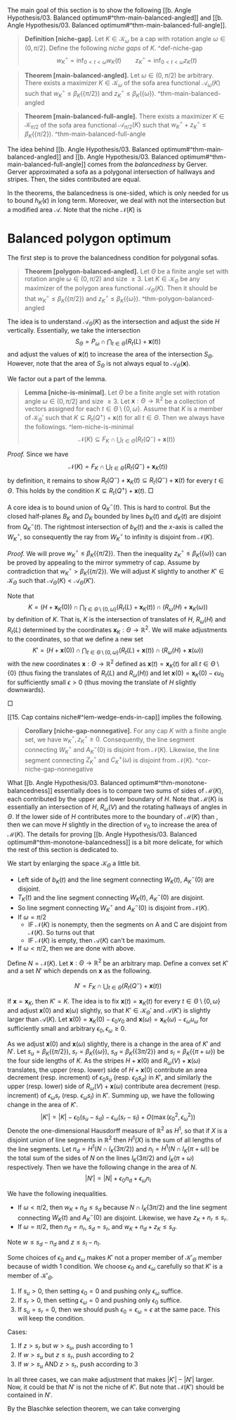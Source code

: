 The main goal of this section is to show the following [[b. Angle Hypothesis/03. Balanced optimum#^thm-main-balanced-angled]] and [[b. Angle Hypothesis/03. Balanced optimum#^thm-main-balanced-full-angle]].

> __Definition [niche-gap].__ Let $K \in \mathcal{K}_\omega$ be a cap with rotation angle $\omega \in (0, \pi/2]$. Define the following _niche gaps_ of $K$. ^def-niche-gap
$$
w_K^\circ = \inf_{0 < t < \omega} w_K(t) \qquad
z_K^\circ = \inf_{0 < t < \omega} z_K(t)
$$

> __Theorem [main-balanced-angled].__ Let $\omega \in (0, \pi/2)$ be arbitrary. There exists a maximizer $K \in \mathcal{K}_\omega$ of the sofa area functional $\mathcal{A}_{\omega}(K)$ such that $w_K^\circ \leq \beta_K\left( \left\{ \pi/2 \right\} \right)$ and $z_K^\circ \leq \beta_K\left( \left\{ \omega \right\} \right)$.
> ^thm-main-balanced-angled

> __Theorem [main-balanced-full-angle].__ There exists a maximizer $K \in \mathcal{K}_{\pi/2}$ of the sofa area functional $\mathcal{A}_{\pi/2}(K)$ such that $w_K^\circ + z_K^\circ \leq \beta_K\left( \left\{ \pi/2 \right\} \right)$.
> ^thm-main-balanced-full-angle

The idea behind [[b. Angle Hypothesis/03. Balanced optimum#^thm-main-balanced-angled]] and [[b. Angle Hypothesis/03. Balanced optimum#^thm-main-balanced-full-angle]] comes from the _balancedness_ by Gerver. Gerver approximated a sofa as a polygonal intersection of hallways and stripes. Then, the sides contributed are equal.

In the theorems, the balancedness is one-sided, which is only needed for us to bound $h_K(\epsilon)$ in long term. Moreover, we deal with not the intersection but a modified area $\mathcal{A}$. Note that the niche $\mathcal{N}(K)$ is 

# Balanced polygon optimum

The first step is to prove the balancedness condition for polygonal sofas.

> __Theorem [polygon-balanced-angled].__ Let $\Theta$ be a finite angle set with rotation angle $\omega \in (0, \pi/2)$ and size $\geq 3$. Let $K \in \mathcal{K}_\Theta$ be any maximizer of the polygon area functional $\mathcal{A}_{\Theta}(K)$. Then it should be that $w_K^\circ \leq \beta_K(\left\{ \pi/2 \right\})$ and $z_K^\circ \leq \beta_K\left( \left\{ \omega \right\} \right)$. ^thm-polygon-balanced-angled

The idea is to understand $\mathcal{A}_\Theta(K)$ as the intersection and adjust the side $H$ vertically. Essentially, we take the intersection
$$
S_\Theta = P_\omega \cap \bigcap_{t \in \Theta} \left( R_t(L) + \mathbf{x}(t) \right) 
$$
and adjust the values of $\mathbf{x}(t)$ to increase the area of the intersection $S_\Theta$. However, note that the area of $S_\Theta$ is not always equal to $\mathcal{A}_\Theta(\mathbf{x})$.

We factor out a part of the lemma.

> __Lemma [niche-is-minimal].__ Let $\Theta$ be a finite angle set with rotation angle $\omega \in (0, \pi/2]$ and size $\geq 3$. Let $\mathbf{x} : \Theta \to \mathbb{R}^2$ be a collection of vectors assigned for each $t \in \Theta \setminus \left\{ 0, \omega \right\}$. Assume that $K$ is a member of $\mathcal{K}_\Theta'$ such that $K \subseteq R_t(Q^+) + \mathbf{x}(t)$ for all $t \in \Theta$. Then we always have the followings. ^lem-niche-is-minimal
$$
\mathcal{N}(K) \subseteq F_K \cap \bigcup_{t \in \Theta} \left( R_t(Q^-) + \mathbf{x}(t) \right)
$$

_Proof._ Since we have
$$
\mathcal{N}(K) = F_K \cap \bigcup_{t \in \Theta} \left(R_t(Q^-) + \mathbf{x}_K(t) \right) 
$$
by definition, it remains to show $R_t(Q^-) + \mathbf{x}_K(t) \subseteq R_t(Q^-) + \mathbf{x}(t)$ for every $t \in \Theta$. This holds by the condition $K \subseteq R_t(Q^+) + \mathbf{x}(t)$. □

A core idea is to bound union of $Q^-_K(t)$. This is hard to control. But the closed half-planes $B_K$ and $D_K$ bounded by lines $b_K(t)$ and $d_K(t)$ are disjoint from $Q^-_K(t)$. The rightmost intersection of $b_K(t)$ and the $x$-axis is called the $W_K^\circ$, so consequently the ray from $W_K^\circ$ to infinity is disjoint from $\mathcal{N}(K)$. 


_Proof._ We will prove $w_K^\circ \leq \beta_K(\left\{ \pi/2 \right\})$. Then the inequality $z_K^\circ \leq \beta_K\left( \left\{ \omega \right\} \right)$ can be proved by appealing to the mirror symmetry of cap. Assume by contradiction that $w_K^\circ > \beta_K\left( \left\{ \pi/2 \right\} \right)$. We will adjust $K$ slightly to another $K' \in \mathcal{K}_{\Theta}$ such that $\mathcal{A}_{\Theta}(K) < \mathcal{A}_{\Theta}(K')$.

Note that
$$
K = (H + \mathbf{x}_K(0)) \cap \bigcap_{t \in \Theta \setminus \left\{ 0, \omega \right\} } (R_t(L) + \mathbf{x}_K(t)) \cap (R_\omega(H) + \mathbf{x}_K(\omega))
$$
by definition of $K$. That is, $K$ is the intersection of translates of $H$, $R_\omega(H)$ and $R_t(L)$ determined by the coordinates $\mathbf{x}_K : \Theta \to \mathbb{R}^2$. We will make adjustments to the coordinates, so that we define a new set
$$
K' = (H + \mathbf{x}(0)) \cap \bigcap_{t \in \Theta \setminus \left\{ 0, \omega \right\} } (R_t(L) + \mathbf{x}(t)) \cap (R_\omega(H) + \mathbf{x}(\omega))
$$
with the new coordinates $\mathbf{x} : \Theta \to \mathbb{R}^2$ defined as $\mathbf{x}(t) = \mathbf{x}_K(t)$ for all $t \in \Theta \setminus \left\{ 0 \right\}$ (thus fixing the translates of $R_t(L)$ and $R_\omega(H)$) and let $\mathbf{x}(0) = \mathbf{x}_K(0) - \epsilon u_0$ for sufficiently small $\epsilon > 0$ (thus moving the translate of $H$ slightly downwards).



□


[[15. Cap contains niche#^lem-wedge-ends-in-cap]] implies the following.

> __Corollary [niche-gap-nonnegative].__ For any cap $K$ with a finite angle set, we have $w_K^\circ, z_K^\circ \geq 0$. Consequently, the line segment connecting $W_K^\circ$ and $A_K^-(0)$ is disjoint from $\mathcal{N}(K)$. Likewise, the line segment connecting $Z_K^\circ$ and $C^+_K(\omega)$ is disjoint from $\mathcal{N}(K)$. ^cor-niche-gap-nonnegative

What [[b. Angle Hypothesis/03. Balanced optimum#^thm-monotone-balancedness]] essentially does is to compare two sums of sides of $\mathcal{M}(K)$, each contributed by the upper and lower boundary of $H$. Note that $\mathcal{M}(K)$ is essentially an intersection of $H$, $R_\omega(V)$ and the rotating hallways of angles in $\Theta$. If the lower side of $H$ contributes more to the boundary of $\mathcal{M}(K)$ than , then we can move $H$ slightly in the direction of $v_0$ to increase the area of $\mathcal{M}(K)$. The details for proving [[b. Angle Hypothesis/03. Balanced optimum#^thm-monotone-balancedness]] is a bit more delicate, for which the rest of this section is dedicated to.

We start by enlarging the space $\mathcal{K}_\Theta$ a little bit.

- Left side of $b_K(t)$ and the line segment connecting $W_K(t)$, $A^-_K(0)$ are disjoint.
- $T_K(t)$ and the line segment connecting $W_K(t)$, $A^-_K(0)$ are disjoint. 
- So line segment connecting $W_K^\circ$ and $A^-_K(0)$ is disjoint from $\mathcal{N}(K)$. 
- If $\omega = \pi/2$
	- IF $\mathcal{N}(K)$ is nonempty, then the segments on A and C are disjoint from $\mathcal{N}(K)$. So turns out that 
	- IF $\mathcal{N}(K)$ is empty, then $\mathcal{A}(K)$ can't be maximum.
- If $\omega < \pi/2$, then we are done with above.

Define $N = \mathcal{N}(K)$. Let $\mathbf{x} : \Theta \to \mathbb{R}^2$ be an arbitrary map. Define a convex set $K'$ and a set $N'$ which depends on $\mathbf{x}$ as the following.

$$
N' = F_K \cap \bigcup_{t \in \Theta} \left( R_t(Q^-) + \mathbf{x}(t) \right)
$$

If $\mathbf{x} = \mathbf{x}_K$, then $K' = K$. The idea is to fix $\mathbf{x}(t) = \mathbf{x}_K(t)$ for every $t \in \Theta \setminus \left\{ 0, \omega \right\}$ and adjust $\mathbf{x}(0)$ and $\mathbf{x}(\omega)$ slightly, so that $K' \in \mathcal{K}_\Theta'$ and $\mathcal{A}(K')$ is slightly larger than $\mathcal{A}(K)$. Let $\mathbf{x}(0) = \mathbf{x}_K(0) - \epsilon_0 v_0$ and $\mathbf{x}(\omega) = \mathbf{x}_K(\omega) - \epsilon_\omega u_\omega$ for sufficiently small and arbitrary $\epsilon_0, \epsilon_\omega \geq 0$. 

As we adjust $\mathbf{x}(0)$ and $\mathbf{x}(\omega)$ slightly, there is a change in the area of $K'$ and $N'$. Let $s_u = \beta_K(\left\{ \pi/2 \right\})$, $s_r = \beta_K(\left\{ \omega \right\})$, $s_d = \beta_K\left( \left\{ 3\pi/2 \right\} \right)$ and $s_l = \beta_K\left( \left\{ \pi + \omega \right\} \right)$ be the four side lengths of $K$. As the stripes $H + \mathbf{x}(0)$ and $R_\omega(V) + \mathbf{x}(\omega)$ translates, the upper (resp. lower) side of $H + \mathbf{x}(0)$ contribute an area decrement (resp. increment) of $\epsilon_0 s_u$ (resp. $\epsilon_0 s_d$) in $K'$, and similarly the upper (resp. lower) side of $R_\omega(V) + \mathbf{x}(\omega)$ contribute area decrement (resp. increment) of $\epsilon_\omega s_r$ (resp. $\epsilon_\omega s_l$) in $K'$. Summing up, we have the following change in the area of $K'$.
$$
|K'| = |K| - \epsilon_0 (s_u - s_d) - \epsilon_{\omega} (s_r - s_l) + O(\max(\epsilon_0^2, \epsilon_\omega^2))
$$
Denote the one-dimensional Hausdorff measure of $\mathbb{R}^2$ as $H^1$, so that if $X$ is a disjoint union of line segments in $\mathbb{R}^2$ then $H^1(X)$ is the sum of all lengths of the line segments. Let $n_d = H^1(N \cap l_K(3\pi/2))$ and $n_l = H^1 \left( N \cap l_K(\pi + \omega) \right)$ be the total sum of the sides of $N$ on the lines $l_K(3\pi/2)$ and $l_K(\pi + \omega)$ respectively. Then we have the following change in the area of $N$.
$$
|N'| = |N| + \epsilon_0 n_d + \epsilon_\omega n_l 
$$

We have the following inequalities. 
- If $\omega < \pi/2$, then $w_K + n_d \leq s_d$ because $N \cap l_K(3\pi/2)$ and the line segment connecting $W_K(t)$ and $A_K^-(0)$ are disjoint. Likewise, we have $z_K + n_r \leq s_r$.
- If $\omega = \pi/2$, then $n_d = n_r$, $s_d = s_r$, and $w_K + n_d + z_K \leq s_d$.

Note $w \leq s_d - n_d$ and $z \leq s_l - n_l$.

Some choices of $\epsilon_0$ and $\epsilon_\omega$ makes $K'$ not a proper member of $\mathcal{K}'_{\Theta}$ member because of width 1 condition. We choose $\epsilon_0$ and $\epsilon_\omega$ carefully so that $K'$ is a member of $\mathcal{K}'_{\Theta}$.
1. If $s_u > 0$, then setting $\epsilon_0 = 0$ and pushing only $\epsilon_\omega$ suffice.
2. If $s_r > 0$, then setting $\epsilon_\omega = 0$ and pushing only $\epsilon_0$ suffice.
3. If $s_u = s_r = 0$, then we should push $\epsilon_0 = \epsilon_\omega = \epsilon$ at the same pace. 
This will keep the condition.

Cases:
1. If $z > s_r$ but $w > s_u$, push according to 1
2. If $w > s_u$ but $z \leq s_r$, push according to 2
3. If $w > s_u$ AND $z > s_r$, push according to 3

In all three cases, we can make adjustment that makes $|K'| - |N'|$ larger. Now, it could be that $N'$ is not the niche of $K'$. But note that $\mathcal{N}(K')$ should be contained in $N'$.

By the Blaschke selection theorem, we can take converging